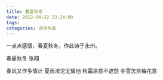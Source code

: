 ```yaml
---
title: 春夏秋冬
date: 2012-04-22 23:24:00
tags:
categories: 诗词作品
---
```


一点点感悟，春夏秋冬，作此诗于永州。

<!-- more -->

<p class="poem">
春夏秋冬
张翔

春风又作多情计
夏雨滂沱无情地
秋霜凉意不遮愁
冬雪怎奈梅花意

</p>
